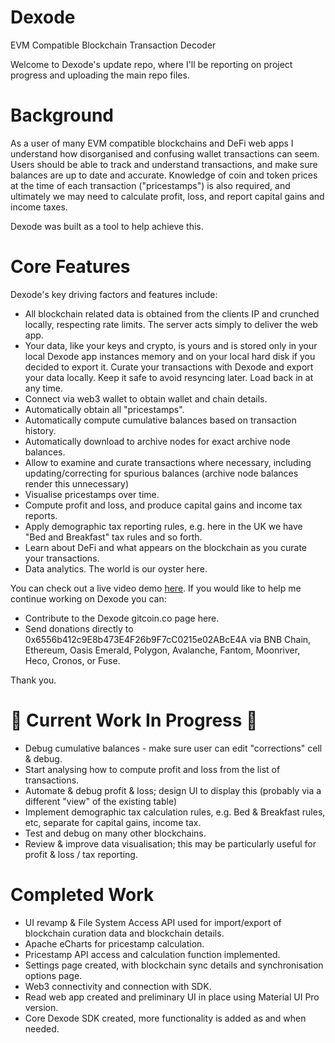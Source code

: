# Dexode
EVM Compatible Blockchain Transaction Decoder

Welcome to Dexode's update repo, where I'll be reporting on project progress and uploading the main repo files.

# Background

As a user of many EVM compatible blockchains and DeFi web apps I understand how disorganised and confusing wallet transactions can seem. Users should be able to track and understand transactions, and make sure balances are up to date and accurate. Knowledge of coin and token prices at the time of each transaction ("pricestamps") is also required, and ultimately we may need to calculate profit, loss, and report capital gains and income taxes.

Dexode was built as a tool to help achieve this.

# Core Features

Dexode's key driving factors and features include:

* All blockchain related data is obtained from the clients IP and crunched locally, respecting rate limits. The server acts simply to deliver the web app.
* Your data, like your keys and crypto, is yours and is stored only in your local Dexode app instances memory and on your local hard disk if you decided to export it. Curate your transactions with Dexode and export your data locally. Keep it safe to avoid resyncing later. Load back in at any time.
* Connect via web3 wallet to obtain wallet and chain details.
* Automatically obtain all "pricestamps".
* Automatically compute cumulative balances based on transaction history.
* Automatically download to archive nodes for exact archive node balances.
* Allow to examine and curate transactions where necessary, including updating/correcting for spurious balances (archive node balances render this unnecessary)
* Visualise pricestamps over time.
* Compute profit and loss, and produce capital gains and income tax reports.
* Apply demographic tax reporting rules, e.g. here in the UK we have "Bed and Breakfast" tax rules and so forth.
* Learn about DeFi and what appears on the blockchain as you curate your transactions.
* Data analytics. The world is our oyster here.

You can check out a live video demo [here]. If you would like to help me continue working on Dexode you can:

* Contribute to the Dexode gitcoin.co page here.
* Send donations directly to 0x6556b412c9E8b473E4F26b9F7cC0215e02ABcE4A via BNB Chain, Ethereum, Oasis Emerald, Polygon, Avalanche, Fantom, Moonriver, Heco, Cronos, or Fuse.

Thank you.

# 🚧 Current Work In Progress 🚧

* Debug cumulative balances - make sure user can edit "corrections" cell & debug.
* Start analysing how to compute profit and loss from the list of transactions.
* Automate & debug profit & loss; design UI to display this (probably via a different "view" of the existing table)
* Implement demographic tax calculation rules, e.g. Bed & Breakfast rules, etc, separate for capital gains, income tax.
* Test and debug on many other blockchains.
* Review & improve data visualisation; this may be particularly useful for profit & loss / tax reporting.

[here]:https://www.pshdev.net:3000/56a580ad3befc663da709977ba17447ffa133c85/demo?pw=96142ddf59dd612692f995ce8f483480825148a4

# Completed Work

* UI revamp & File System Access API used for import/export of blockchain curation data and blockchain details.
* Apache eCharts for pricestamp calculation.
* Pricestamp API access and calculation function implemented.
* Settings page created, with blockchain sync details and synchronisation options page.
* Web3 connectivity and connection with SDK.
* Read web app created and preliminary UI in place using Material UI Pro version.
* Core Dexode SDK created, more functionality is added as and when needed.
